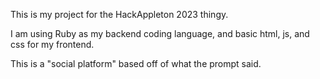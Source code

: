 This is my project for the HackAppleton 2023 thingy.

I am using Ruby as my backend coding language, and basic html, js, and css for my frontend.

This is a "social platform" based off of what the prompt said.